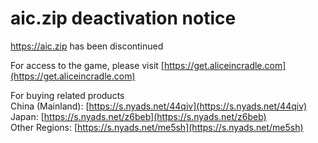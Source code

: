 # aic.zip deactivation notice

https://aic.zip has been discontinued

For access to the game, please visit [https://get.aliceincradle.com](https://get.aliceincradle.com)

For buying related products  
China (Mainland): [https://s.nyads.net/44qiv](https://s.nyads.net/44qiv)  
Japan: [https://s.nyads.net/z6beb](https://s.nyads.net/z6beb)  
Other Regions: [https://s.nyads.net/me5sh](https://s.nyads.net/me5sh)
